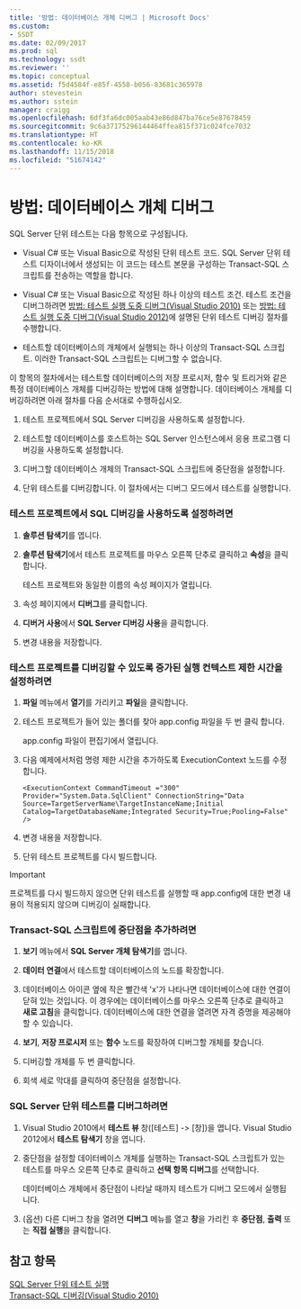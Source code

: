 ```yaml
---
title: '방법: 데이터베이스 개체 디버그 | Microsoft Docs'
ms.custom:
- SSDT
ms.date: 02/09/2017
ms.prod: sql
ms.technology: ssdt
ms.reviewer: ''
ms.topic: conceptual
ms.assetid: f5d4584f-e85f-4558-b056-83681c365978
author: stevestein
ms.author: sstein
manager: craigg
ms.openlocfilehash: 6df3fa6dc005aab43e86d847ba76ce5e87678459
ms.sourcegitcommit: 9c6a37175296144464ffea815f371c024fce7032
ms.translationtype: HT
ms.contentlocale: ko-KR
ms.lasthandoff: 11/15/2018
ms.locfileid: "51674142"
---
```

# <a name="how-to-debug-database-objects"></a>방법: 데이터베이스 개체 디버그
SQL Server 단위 테스트는 다음 항목으로 구성됩니다.  
  
-   Visual C\# 또는 Visual Basic으로 작성된 단위 테스트 코드. SQL Server 단위 테스트 디자이너에서 생성되는 이 코드는 테스트 본문을 구성하는 Transact\-SQL 스크립트를 전송하는 역할을 합니다.  
  
-   Visual C\# 또는 Visual Basic으로 작성된 하나 이상의 테스트 조건. 테스트 조건을 디버그하려면 [방법: 테스트 실행 도중 디버그(Visual Studio 2010)](https://msdn.microsoft.com/library/ms182484(VS.100).aspx) 또는 [방법: 테스트 실행 도중 디버그(Visual Studio 2012)](https://msdn.microsoft.com/library/ms182484.aspx)에 설명된 단위 테스트 디버깅 절차를 수행합니다.  
  
-   테스트할 데이터베이스의 개체에서 실행되는 하나 이상의 Transact\-SQL 스크립트. 이러한 Transact\-SQL 스크립트는 디버그할 수 없습니다.  
  
이 항목의 절차에서는 테스트할 데이터베이스의 저장 프로시저, 함수 및 트리거와 같은 특정 데이터베이스 개체를 디버깅하는 방법에 대해 설명합니다. 데이터베이스 개체를 디버깅하려면 아래 절차를 다음 순서대로 수행하십시오.  
  
1.  테스트 프로젝트에서 SQL Server 디버깅을 사용하도록 설정합니다.  
  
2.  테스트할 데이터베이스를 호스트하는 SQL Server 인스턴스에서 응용 프로그램 디버깅을 사용하도록 설정합니다.  
  
3.  디버그할 데이터베이스 개체의 Transact\-SQL 스크립트에 중단점을 설정합니다.  
  
4.  단위 테스트를 디버깅합니다. 이 절차에서는 디버그 모드에서 테스트를 실행합니다.  
  
### <a name="to-enable-sql-debugging-on-your-test-project"></a>테스트 프로젝트에서 SQL 디버깅을 사용하도록 설정하려면  
  
1.  **솔루션 탐색기**를 엽니다.  
  
2.  **솔루션 탐색기**에서 테스트 프로젝트를 마우스 오른쪽 단추로 클릭하고 **속성**을 클릭합니다.  
  
    테스트 프로젝트와 동일한 이름의 속성 페이지가 열립니다.  
  
3.  속성 페이지에서 **디버그**를 클릭합니다.  
  
4.  **디버거 사용**에서 **SQL Server 디버깅 사용**을 클릭합니다.  
  
5.  변경 내용을 저장합니다.  
  
### <a name="to-set-an-increased-execution-context-timeout-to-enable-debugging-for-your-test-project"></a>테스트 프로젝트를 디버깅할 수 있도록 증가된 실행 컨텍스트 제한 시간을 설정하려면  
  
1.  **파일** 메뉴에서 **열기**를 가리키고 **파일**을 클릭합니다.  
  
2.  테스트 프로젝트가 들어 있는 폴더를 찾아 app.config 파일을 두 번 클릭 합니다.  
  
    app.config 파일이 편집기에서 열립니다.  
  
3.  다음 예제에서처럼 명령 제한 시간을 추가하도록 ExecutionContext 노드를 수정합니다.  
  
    ```  
    <ExecutionContext CommandTimeout ="300" Provider="System.Data.SqlClient" ConnectionString="Data Source=TargetServerName\TargetInstanceName;Initial Catalog=TargetDatabaseName;Integrated Security=True;Pooling=False" />  
    ```  
  
4.  변경 내용을 저장합니다.  
  
5.  단위 테스트 프로젝트를 다시 빌드합니다.  
  
> [!IMPORTANT]  
> 프로젝트를 다시 빌드하지 않으면 단위 테스트를 실행할 때 app.config에 대한 변경 내용이 적용되지 않으며 디버깅이 실패합니다.  
  
### <a name="to-add-breakpoints-to-your-transact-sql-script"></a>Transact\-SQL 스크립트에 중단점을 추가하려면  
  
1.  **보기** 메뉴에서 **SQL Server 개체 탐색기**를 엽니다.  
  
2.  **데이터 연결**에서 테스트할 데이터베이스의 노드를 확장합니다.  
  
3.  데이터베이스 아이콘 옆에 작은 빨간색 'x'가 나타나면 데이터베이스에 대한 연결이 닫혀 있는 것입니다. 이 경우에는 데이터베이스를 마우스 오른쪽 단추로 클릭하고 **새로 고침**을 클릭합니다. 데이터베이스에 대한 연결을 열려면 자격 증명을 제공해야 할 수 있습니다.  
  
4.  **보기**, **저장 프로시저** 또는 **함수** 노드를 확장하여 디버그할 개체를 찾습니다.  
  
5.  디버깅할 개체를 두 번 클릭합니다.  
  
6.  회색 세로 막대를 클릭하여 중단점을 설정합니다.  
  
### <a name="to-debug-your-sql-server-unit-test"></a>SQL Server 단위 테스트를 디버그하려면  
  
1.  Visual Studio 2010에서 **테스트 뷰** 창([테스트] -> [창])을 엽니다. Visual Studio 2012에서 **테스트 탐색기** 창을 엽니다.  
  
2.  중단점을 설정할 데이터베이스 개체를 실행하는 Transact\-SQL 스크립트가 있는 테스트를 마우스 오른쪽 단추로 클릭하고 **선택 항목 디버그**를 선택합니다.  
  
    데이터베이스 개체에서 중단점이 나타날 때까지 테스트가 디버그 모드에서 실행됩니다.  
  
3.  (옵션) 다른 디버그 창을 열려면 **디버그** 메뉴를 열고 **창**을 가리킨 후 **중단점**, **출력** 또는 **직접 실행**을 클릭합니다.  
  
## <a name="see-also"></a>참고 항목  
[SQL Server 단위 테스트 실행](../ssdt/running-sql-server-unit-tests.md)  
[Transact-SQL 디버깅(Visual Studio 2010)](https://go.microsoft.com/fwlink/?LinkId=163975)  
  
